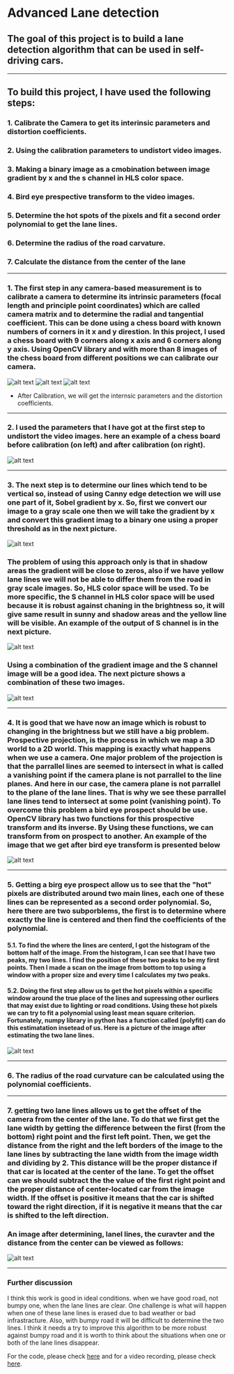 # Advanced Lane detection

## The goal of this project is to build a lane detection algorithm that can be used in self-driving cars.
---

## To build this project, I have used the following steps:

### 1. Calibrate the Camera to get its interinsic parameters and  distortion coefficients.
### 2. Using the calibration parameters to undistort video images.
### 3. Making a binary image as a cmobination between image gradient by x and the s channel in HLS color space.
### 4. Bird eye prespective transform to the video images.
### 5. Determine the hot spots of the pixels and fit a second order polynomial to get the lane lines.
### 6. Determine the radius of the road carvature.
### 7. Calculate  the distance from the center of the lane
---

[//]: # (Image References)

[image1]: ./test_images/1.png 			"calibration"
[image2]: ./test_images/sobel_x.png 	"Grayscaling"
[image3]: ./test_images/s_image.png	 	"s_channel" 
[image4]: ./test_images/binary_image.png 	"binary_image"
[image5]: ./test_images/bird_eye.png 	"Bird eye image"
[image6]: ./test_images/poly_fit.png 	" Poly fit img"
[image7]: ./test_images/final.png 		"final imag"
[image8]: ./camera_cal/calibration1.jpg			"cal imag"
[image9]: ./camera_cal/calibration2.jpg 		"cal imag"
[image10]: ./camera_cal/calibration3.jpg 		"cal imag"



### 1. The first step in any camera-based measurement is to calibrate a camera to determine its intrinsic parameters (focal length and principle point coordinates) which are called camera matrix and to determine the radial and tangential coefficient. This can be done using a chess board with known numbers of corners in it x and y direstion. In this project, I used a chess board with 9 corners along x axis and 6 corners along y axis. Using OpenCV library and with more than 8 images of the chess board from different positions we can calibrate our camera.

![alt text][image8]
![alt text][image9]
![alt text][image10]	

* After Calibration, we will get the internsic parameters and the distortion coefficients. 

---
### 2. I used the parameters that I have got at the first step to undistort the video images. here an example of a chess board before calibration (on left) and after calibration (on right).
![alt text][image1]

---
### 3. The next step is to determine our lines which tend to be vertical so, instead of using Canny edge detection we will use one part of it, Sobel gradient by x. So, first we convert our image to a gray scale one then we will take the gradient by x and convert this gradient imag to a binary one using a proper threshold as in the next picture.
![alt text][image2]
### The problem of using this approach only is that in shadow areas the gradient will be close to zeros, also if we have yellow lane lines we will not be able to differ them from the road in gray scale images. So, HLS color space will be used. To be more specific, the S channel in HLS color space will be used because it is robust against chaning in the brightness so, it will give same result in sunny and shadow areas and the yellow line will be visible. An example of the output of S channel is in the next picture.
![alt text][image3]
### Using a combination of the gradient image and the S channel image will be a good idea. The next picture shows a combination of these two images.
![alt text][image4]

---
### 4. It is good that we have now an image which is robust to changing in the brightness but we still have a big problem. Prospective projection, is the process in which we map a 3D world to a 2D world. This mapping is exactly what happens when we use a camera. One major problem of the projection is that the parrallel lines are seemed to intersect in what is called a vanishing point if the camera plane is not parrallel to the line planes. And here in our case, the camera plane is not parrallel to the plane of the lane lines. That is why we see these parrallel lane lines tend to intersect at some point (vanishing point). To overcome this problem a bird eye prospect should be use. OpenCV library has two functions for this prospective transform and its inverse. By Using these functions, we can transform from on prospect to another. An example of the image that we get after bird eye transform is presented below
![alt text][image5]   

---
### 5. Getting a birg eye prospect allow us to see that the "hot" pixels are distributed around two main lines, each one of these lines can be represented as a second order polynomial. So, here there are two subporblems, the first is to determine where exactly the line is centered and then find the coefficients of the polynomial.
#### 5.1. To find the where the lines are centerd, I got the histogram of the bottom half of the image. From the histogram, I can see that I have two peaks, my two lines. I find the position of these two peaks to be my first points. Then I made a scan on the image from bottom to top using a window with a proper size and every time I calculates my two peaks.
#### 5.2. Doing the first step allow us to get the hot pixels within a specific window around the true place of the lines and supressing other ourliers that may exist due to lighting or road conditions. Using these hot pixels we can try to fit a polynomial using least mean square criterion. Fortunately, numpy library in python has a function called (polyfit) can do this estimatation insetead of us. Here is a picture of the image after estimating the two lane lines.
![alt text][image6]

---
### 6. The radius of the road curvature can be calculated using the polynomial coefficients. 

---
### 7. getting two lane lines allows us to get the offset of the camera from the center of the lane. To do that we first get the lane width by getting the difference between the first (from the bottom) right point and the first left point. Then, we get the distance from the right and the left borders of the image to the lane lines by subtracting the lane width from the image width and dividing by 2. This distance will be the proper distance if that car is located at the center of the lane. To get  the offset can we should subtract the the value of the first right point and the proper distance of center-located car from the image width. If the offset is positive it means that the car is shifted toward the right direction, if it is negative it means that the car is shifted to the left direction. 

### An image after determining, lanel lines, the curavter and the distance from the center can be viewed as follows:
![alt text][image7] 

---
### Further discussion
I think this work is good in ideal conditions. when we have good road, not bumpy one, when the lane lines are clear. One challenge is what will happen when one of these lane lines is erased due to bad weather or bad infrastracture. Also, with bumpy road it will be difficult to determine the two lines. I think it needs a try to improve this algorithm to be more robust against bumpy road and it is worth to think about the situations when  one or both of the lane lines disappear.

For the code, please check [here](Advanced-Lane-Detection.ipynb) and for a video recording, please check [here](https://youtu.be/63kZqN-IBro).
